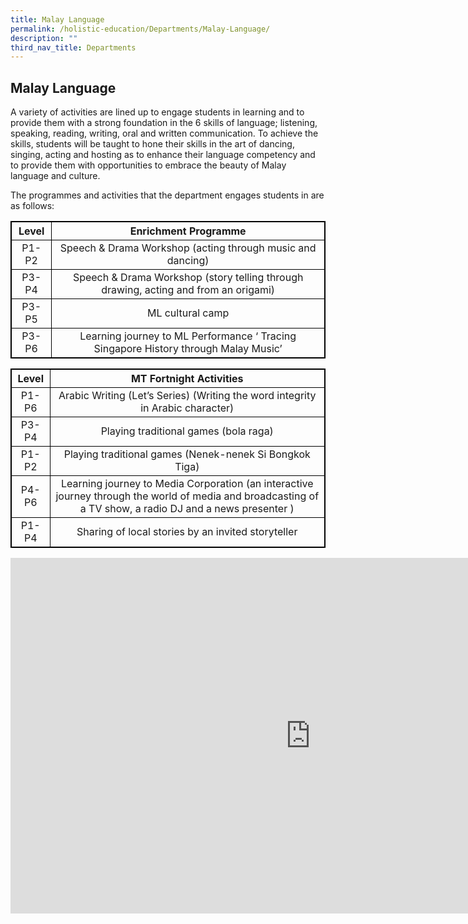 ```yaml
---
title: Malay Language
permalink: /holistic-education/Departments/Malay-Language/
description: ""
third_nav_title: Departments
---
```

## Malay Language 

A variety of activities are lined up to engage students in learning and to provide them with a strong foundation in the 6 skills of language; listening, speaking, reading, writing, oral and written communication. To achieve the skills, students will be taught to hone their skills in the art of dancing, singing, acting and hosting as to enhance their language competency and to provide them with opportunities to embrace the beauty of Malay language and culture.  
  
The programmes and activities that the department engages students in are as follows:
<style>
table, th, td {
  border: 1px solid black;
}
</style>
|  Level |                                 Enrichment Programme                                |
|:------:|:-----------------------------------------------------------------------------------:|
|  P1-P2 | Speech &amp; Drama Workshop (acting through music and dancing)                          |
|  P3-P4 | Speech &amp; Drama Workshop (story telling through drawing, acting and from an origami) |
|  P3-P5 | ML cultural camp                                                                    |
|  P3-P6 | Learning journey to ML Performance ‘ Tracing Singapore History through Malay Music’ |


|  Level |                                                                   MT Fortnight Activities                                                                  |
|:------:|:----------------------------------------------------------------------------------------------------------------------------------------------------------:|
| P1-P6 | Arabic Writing (Let’s Series) (Writing the word integrity in Arabic character)                                                                             |
|  P3-P4 | Playing traditional games (bola raga)                                                                                                                      |
| P1-P2  |  Playing traditional games (Nenek-nenek Si Bongkok Tiga)                                                                                                   |
| P4-P6 | Learning journey to Media Corporation (an interactive journey through the world of media and broadcasting of a TV show,  a radio DJ and a news presenter ) |
| P1-P4 | Sharing of local stories by an invited storyteller                                                                                                         |

<iframe allowfullscreen="true" height="569" width="960" frameborder="0" src="https://docs.google.com/presentation/d/e/2PACX-1vScX_Gk05G-9oPl_5KWzA5wRWr1n47tNdcboU2YUSRZucWjLUzRR7VsLq_NGYPv3ljnEcEXFoCqfCt5/embed?start=false&amp;loop=false&amp;delayms=3000"></iframe>